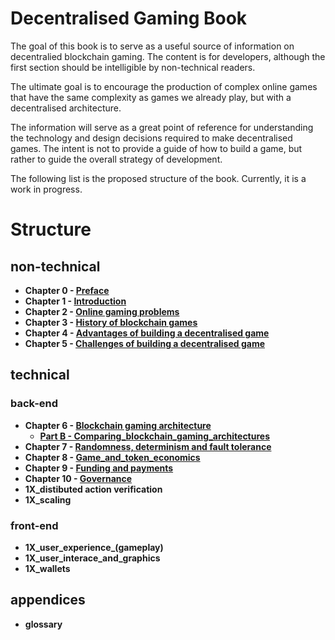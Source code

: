# Decentralised Gaming Book

The goal of this book is to serve as a useful source of information on decentralied blockchain gaming. The content is for developers, although the first section should be intelligible by non-technical readers.

The ultimate goal is to encourage the production of complex online games that have the same complexity as games we already play, but with a decentralised architecture.

The information will serve as a great point of reference for understanding the technology and design decisions required to make decentralised games. The intent is not to provide a guide of how to build a game, but rather to guide the overall strategy of development.

The following list is the proposed structure of the book. Currently, it is a work in progress.

# Structure
## non-technical
* **Chapter 0 - [Preface](00_preface.md)**
* **Chapter 1 - [Introduction](01_introduction.md)**
* **Chapter 2 - [Online gaming problems](02_online_gaming_problems.md)**
* **Chapter 3 - [History of blockchain games](03_history_of_blockchain_games.md)**
* **Chapter 4 - [Advantages of building a decentralised game](04_advantages_of_building_a_decentralised_game.md)**
* **Chapter 5 - [Challenges of building a decentralised game](05_challenges_of_building_a_decentralised_game.md)**

## technical
### back-end
* **Chapter 6 - [Blockchain gaming architecture](06_blockchain_gaming_architecture.md)**
  * **[Part B - Comparing_blockchain_gaming_architectures](06b_comparing_blockchain_gaming_architectures.md)**
* **Chapter 7 - [Randomness, determinism and fault tolerance](07_randomness_determinism_fault_tolerance.md)**
* **Chapter 8 - [Game_and_token_economics](08_game_and_token_economics.md)**
* **Chapter 9 - [Funding and payments](09_funding_and_payments.md)**
* **Chapter 10 - [Governance](10_governance.md)**
* **1X_distibuted action verification**   
* **1X_scaling**

### front-end
* **1X_user_experience_(gameplay)**
* **1X_user_interace_and_graphics**
* **1X_wallets**

## appendices
* **glossary**

